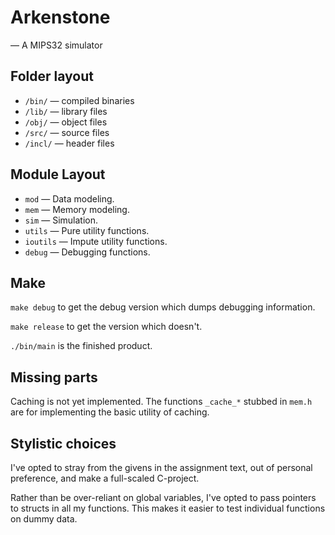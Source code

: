 # Arkenstone
— A MIPS32 simulator

## Folder layout

- `/bin/` — compiled binaries
- `/lib/` — library files
- `/obj/` — object files
- `/src/` — source files
- `/incl/` — header files

## Module Layout

- `mod` — Data modeling.
- `mem` — Memory modeling.
- `sim` — Simulation.
- `utils` — Pure utility functions.
- `ioutils` — Impute utility functions.
- `debug` — Debugging functions.

## Make

`make debug` to get the debug version which dumps debugging information.

`make release` to get the version which doesn't.

`./bin/main` is the finished product.

## Missing parts

Caching is not yet implemented. The functions `_cache_*` stubbed in `mem.h` are
for implementing the basic utility of caching.

## Stylistic choices

I've opted to stray from the givens in the assignment text, out of personal preference,
and make a full-scaled C-project.

Rather than be over-reliant on global variables, I've opted to pass pointers to
structs in all my functions. This makes it easier to test individual functions on
dummy data.





